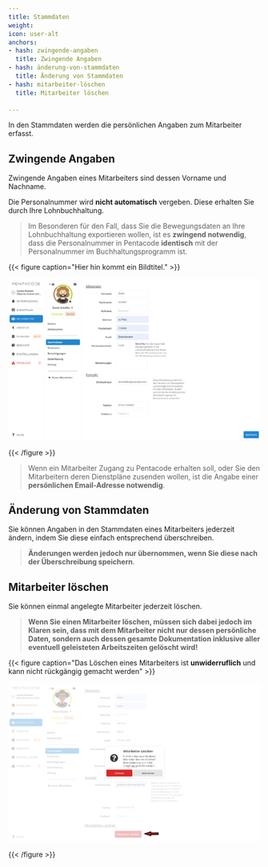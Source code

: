 ```yaml
---
title: Stammdaten
weight: 
icon: user-alt
anchors:
- hash: zwingende-angaben
  title: Zwingende Angaben
- hash: änderung-von-stammdaten
  title: Änderung von Stammdaten
- hash: mitarbeiter-löschen
  title: Mitarbeiter löschen

---
```

In den Stammdaten werden die persönlichen Angaben zum Mitarbeiter erfasst.

## Zwingende Angaben

Zwingende Angaben eines Mitarbeiters sind dessen Vorname und Nachname.

Die Personalnummer wird **nicht automatisch** vergeben. Diese erhalten Sie durch Ihre Lohnbuchhaltung. 

> Im Besonderen für den Fall, dass Sie die Bewegungsdaten an Ihre Lohnbuchhaltung exportieren wollen, ist es **zwingend notwendig**, dass die Personalnummer in Pentacode **identisch** mit der Personalnummer im Buchhaltungsprogramm ist.

{{< figure caption="Hier hin kommt ein Bildtitel." >}}

![](/uploads/stammdaten.png)

{{< /figure >}}

> Wenn ein Mitarbeiter Zugang zu Pentacode erhalten soll, oder Sie den Mitarbeitern deren Dienstpläne zusenden wollen, ist die Angabe einer **persönlichen Email-Adresse notwendig**.

## Änderung von Stammdaten

Sie können Angaben in den Stammdaten eines Mitarbeiters jederzeit ändern, indem Sie diese einfach entsprechend überschreiben.

> **Änderungen werden jedoch nur übernommen, wenn Sie diese nach der Überschreibung speichern**.

## Mitarbeiter löschen

Sie können einmal angelegte Mitarbeiter jederzeit löschen. 

> **Wenn Sie einen Mitarbeiter löschen, müssen sich dabei jedoch im Klaren sein, dass mit dem Mitarbeiter nicht nur dessen persönliche Daten, sondern auch dessen gesamte Dokumentation inklusive aller eventuell geleisteten Arbeitszeiten gelöscht wird!**

{{< figure caption="Das Löschen eines Mitarbeiters ist **unwiderruflich** und kann nicht rückgängig gemacht werden" >}}

![](/uploads/ma-loschen.png)

{{< /figure >}}